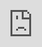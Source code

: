 ```yaml
---
title: BSIDES
layout: template
filename: BSIDES
--- 
```

<iframe src="https://mj89sp3sau2k7lj1eg3k40hkeppguj6j-a-sites-opensocial.googleusercontent.com/gadgets/ifr?url=http://www.gstatic.com/sites-gadgets/iframe/iframe.xml&container=enterprise&view=default&lang=en&country=ALL&sanitize=0&v=f4e545017d7fc26f&libs=core&mid=217&parent=https://sites.google.com/site/unblockedgame76/friday-night-funkin-b-side-mod#up_scroll=no&up_iframeURL=https://bobydob.github.io/bside/&st=e%3DAIHE3cBDxugCUjdl0PXbbOWVDmFu3U9GzKKPVlmwrk4ZDElMQWPLXh4IHfD0mMPtZWLARw7EyKXasRbVAEo24lVNrVgT8F7aPWyFMhJV5YhRq31ON%252B3o%252F465rUqHTi%252FrSPrdGrb76CLw%26c%3Denterprise&rpctoken=-3443563861464882925" style="position:fixed; top:0; left:0; bottom:0; right:0; width:100%; height:100%; border:none; margin:0; padding:0; overflow:hidden; z-index:999999;">
    Your browser doesn't support iframes
</iframe>
